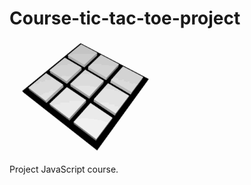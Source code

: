 # Course-tic-tac-toe-project
![tic-tac-toe](https://github.com/DanubiaM/Course-tic-tac-toe-project/blob/master/Tic_Tac_Toe.gif)

Project  JavaScript course.
